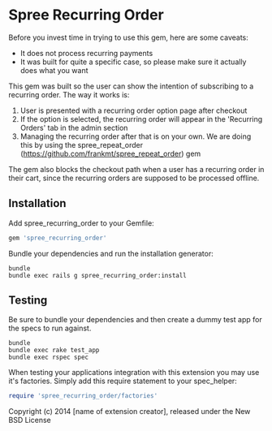 Spree Recurring Order
=====================

Before you invest time in trying to use this gem, here are some caveats:

- It does not process recurring payments
- It was built for quite a specific case, so please make sure it actually does what you want

This gem was built so the user can show the intention of subscribing to a recurring order. The way it works is:

1. User is presented with a recurring order option page after checkout
2. If the option is selected, the recurring order will appear in the 'Recurring Orders' tab in the admin section
3. Managing the recurring order after that is on your own. We are doing this by using the spree_repeat_order (https://github.com/frankmt/spree_repeat_order) gem

The gem also blocks the checkout path when a user has a recurring order in their cart, since the recurring orders are supposed to be processed offline.


Installation
------------

Add spree_recurring_order to your Gemfile:

```ruby
gem 'spree_recurring_order'
```

Bundle your dependencies and run the installation generator:

```shell
bundle
bundle exec rails g spree_recurring_order:install
```

Testing
-------

Be sure to bundle your dependencies and then create a dummy test app for the specs to run against.

```shell
bundle
bundle exec rake test_app
bundle exec rspec spec
```

When testing your applications integration with this extension you may use it's factories.
Simply add this require statement to your spec_helper:

```ruby
require 'spree_recurring_order/factories'
```

Copyright (c) 2014 [name of extension creator], released under the New BSD License
